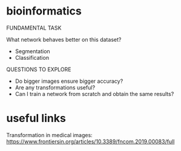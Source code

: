 # bioinformatics

FUNDAMENTAL TASK

What network behaves better on this dataset? 
- Segmentation
- Classification

QUESTIONS TO EXPLORE

- Do bigger images ensure bigger accuracy?
- Are any transformations useful?
- Can I train a network from scratch and obtain the same results?

# useful links

Transformation in medical images: https://www.frontiersin.org/articles/10.3389/fncom.2019.00083/full
